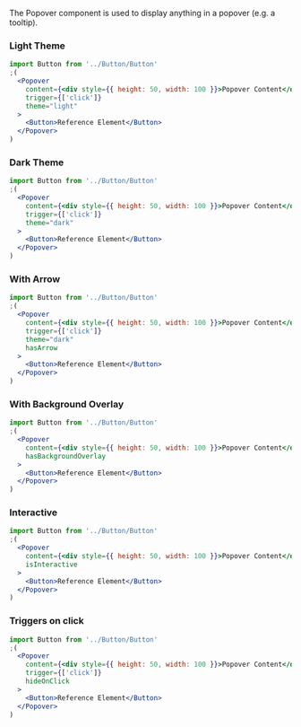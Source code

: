 The Popover component is used to display anything in a popover (e.g. a tooltip).

### Light Theme
```jsx
import Button from '../Button/Button'
;(
  <Popover
    content={<div style={{ height: 50, width: 100 }}>Popover Content</div>}
    trigger={['click']}
    theme="light"
  >
    <Button>Reference Element</Button>
  </Popover>
)
```

### Dark Theme
```jsx
import Button from '../Button/Button'
;(
  <Popover
    content={<div style={{ height: 50, width: 100 }}>Popover Content</div>}
    trigger={['click']}
    theme="dark"
  >
    <Button>Reference Element</Button>
  </Popover>
)
```

### With Arrow
```jsx
import Button from '../Button/Button'
;(
  <Popover
    content={<div style={{ height: 50, width: 100 }}>Popover Content</div>}
    trigger={['click']}
    theme="dark"
    hasArrow
  >
    <Button>Reference Element</Button>
  </Popover>
)
```

### With Background Overlay
```jsx
import Button from '../Button/Button'
;(
  <Popover
    content={<div style={{ height: 50, width: 100 }}>Popover Content</div>}
    hasBackgroundOverlay
  >
    <Button>Reference Element</Button>
  </Popover>
)
```

### Interactive
```jsx
import Button from '../Button/Button'
;(
  <Popover
    content={<div style={{ height: 50, width: 100 }}>Popover Content</div>}
    isInteractive
  >
    <Button>Reference Element</Button>
  </Popover>
)
```

### Triggers on click
```jsx
import Button from '../Button/Button'
;(
  <Popover
    content={<div style={{ height: 50, width: 100 }}>Popover Content</div>}
    trigger={['click']}
    hideOnClick
  >
    <Button>Reference Element</Button>
  </Popover>
)
```

